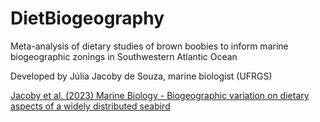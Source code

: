 # DietBiogeography

Meta-analysis of dietary studies of brown boobies to inform marine biogeographic zonings in Southwestern Atlantic Ocean

Developed by Júlia Jacoby de Souza, marine biologist (UFRGS)

[Jacoby et al. (2023) Marine Biology - Biogeographic variation on dietary aspects of a widely distributed seabird](https://link.springer.com/article/10.1007/s00227-022-04171-3)
